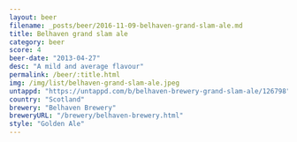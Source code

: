```yaml
---
layout: beer
filename: _posts/beer/2016-11-09-belhaven-grand-slam-ale.md
title: Belhaven grand slam ale
category: beer
score: 4
beer-date: "2013-04-27"
desc: "A mild and average flavour"
permalink: /beer/:title.html
img: /img/list/belhaven-grand-slam-ale.jpeg
untappd: "https://untappd.com/b/belhaven-brewery-grand-slam-ale/126798"
country: "Scotland"
brewery: "Belhaven Brewery"
breweryURL: "/brewery/belhaven-brewery.html"
style: "Golden Ale"
---
```

